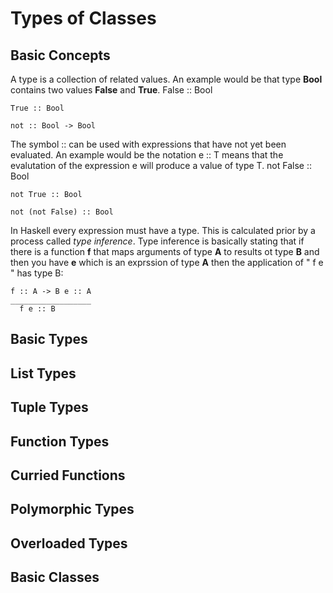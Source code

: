# Types of Classes

  ## Basic Concepts
  
   A type is a collection of related values. An example would be that type **Bool** contains two values **False** and **True**.
    False :: Bool
    
    True :: Bool
    
    not :: Bool -> Bool
   The symbol :: can be used with expressions that have not yet been evaluated. An example would be the notation e :: T means that the evalutation of the expression e will produce a value of type T.
    not False :: Bool
    
    not True :: Bool
    
    not (not False) :: Bool
   In Haskell every expression must have a type. This is calculated prior by a process called *type inference*. Type inference is basically stating that if there is a function **f** that maps arguments of type **A** to results ot type **B** and then you have **e** which is an exprssion of type **A** then the application of " f e " has type B:
    
    f :: A -> B e :: A
    __________________
      f e :: B
    
  ## Basic Types

  ## List Types

  ## Tuple Types

  ## Function Types

  ## Curried Functions

  ## Polymorphic Types

  ## Overloaded Types

  ## Basic Classes
